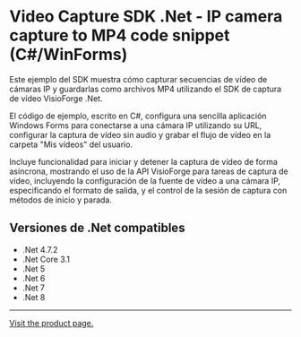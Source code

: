 ﻿# Video Capture SDK .Net - IP camera capture to MP4 code snippet (C#/WinForms)

Este ejemplo del SDK muestra cómo capturar secuencias de vídeo de cámaras IP y guardarlas como archivos MP4 utilizando el SDK de captura de vídeo VisioForge .Net.

El código de ejemplo, escrito en C#, configura una sencilla aplicación Windows Forms para conectarse a una cámara IP utilizando su URL, configurar la captura de vídeo sin audio y grabar el flujo de vídeo en la carpeta "Mis vídeos" del usuario.

Incluye funcionalidad para iniciar y detener la captura de vídeo de forma asíncrona, mostrando el uso de la API VisioForge para tareas de captura de vídeo, incluyendo la configuración de la fuente de vídeo a una cámara IP, especificando el formato de salida, y el control de la sesión de captura con métodos de inicio y parada.

## Versiones de .Net compatibles

* .Net 4.7.2
* .Net Core 3.1
* .Net 5
* .Net 6
* .Net 7
* .Net 8

---

[Visit the product page.](https://www.visioforge.com/video-capture-sdk-net)
